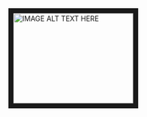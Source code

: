 <!-- <iframe width="100%" height="92%" src="https://www.youtube.com/embed/videoseries?list=PLASEfdY-tiDpYFYYpbx_sJ-ZInJdlpy3m" title="YouTube video player" frameborder="0" allow="accelerometer; autoplay; clipboard-write; encrypted-media; gyroscope; picture-in-picture" allowfullscreen></iframe> -->
<a href="https://www.youtube.com/watch?v=Jk1B42c3kNk&list=PL4ETLdgNtm5OV_V76xVOp-J9tnROyiRGh&index=3" target="_blank">
<img src="https://www.img.youtube.com/watch?v=Jk1B42c3kNk&list=PL4ETLdgNtm5OV_V76xVOp-J9tnROyiRGh&index=3/0.jpg"
alt="IMAGE ALT TEXT HERE" width="240" height="180" border="10" /></a>